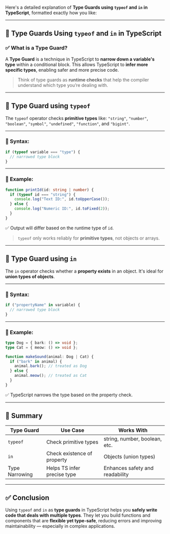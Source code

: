 Here's a detailed explanation of **Type Guards using `typeof` and `in` in TypeScript**, formatted exactly how you like:

---

## 🔷 Type Guards Using `typeof` and `in` in TypeScript

### ✅ What is a Type Guard?

A **Type Guard** is a technique in TypeScript to **narrow down a variable's type** within a conditional block. This allows TypeScript to **infer more specific types**, enabling safer and more precise code.

> Think of type guards as **runtime checks** that help the compiler understand which type you’re dealing with.

---

## 🔹 Type Guard using `typeof`

The `typeof` operator checks **primitive types** like:
`"string"`, `"number"`, `"boolean"`, `"symbol"`, `"undefined"`, `"function"`, and `"bigint"`.

---

### 🔸 Syntax:

```typescript
if (typeof variable === "type") {
  // narrowed type block
}
```

---

### 🔸 Example:

```typescript
function printId(id: string | number) {
  if (typeof id === "string") {
    console.log("Text ID:", id.toUpperCase());
  } else {
    console.log("Numeric ID:", id.toFixed(2));
  }
}
```

✅ Output will differ based on the runtime type of `id`.

> `typeof` only works reliably for **primitive types**, not objects or arrays.

---

## 🔹 Type Guard using `in`

The `in` operator checks whether a **property exists** in an object. It's ideal for **union types of objects**.

---

### 🔸 Syntax:

```typescript
if ("propertyName" in variable) {
  // narrowed type block
}
```

---

### 🔸 Example:

```typescript
type Dog = { bark: () => void };
type Cat = { meow: () => void };

function makeSound(animal: Dog | Cat) {
  if ("bark" in animal) {
    animal.bark(); // treated as Dog
  } else {
    animal.meow(); // treated as Cat
  }
}
```

✅ TypeScript narrows the type based on the property check.

---

## 📌 Summary

| Type Guard     | Use Case                    | Works With                      |
| -------------- | --------------------------- | ------------------------------- |
| `typeof`       | Check primitive types       | string, number, boolean, etc.   |
| `in`           | Check existence of property | Objects (union types)           |
| Type Narrowing | Helps TS infer precise type | Enhances safety and readability |

---

## ✅ Conclusion

Using `typeof` and `in` as **type guards** in TypeScript helps you **safely write code that deals with multiple types**. They let you build functions and components that are **flexible yet type-safe**, reducing errors and improving maintainability — especially in complex applications.
